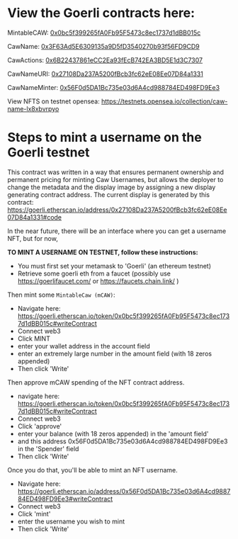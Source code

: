# View the Goerli contracts here:

MintableCAW: <a href="https://goerli.etherscan.io/token/0x0bc5f399265fA0Fb95F5473c8ec1737d1dBB015c#code">0x0bc5f399265fA0Fb95F5473c8ec1737d1dBB015c</a>

CawName: <a href="https://goerli.etherscan.io/token/0x3F63Ad5E6309135a9D5fD3540270b93f56FD9CD9#code">0x3F63Ad5E6309135a9D5fD3540270b93f56FD9CD9</a>

CawActions: <a href="https://goerli.etherscan.io/address/0x6B22437861eCC2Ea93fEcB742EA3BD5E1d3C7307#code">0x6B22437861eCC2Ea93fEcB742EA3BD5E1d3C7307</a>

CawNameURI: <a href="https://goerli.etherscan.io/address/0x27108Da237A5200fBcb3fc62eE08Ee07D84a1331#code">0x27108Da237A5200fBcb3fc62eE08Ee07D84a1331</a>

CawNameMinter: <a href="https://goerli.etherscan.io/address/0x56F0d5DA1Bc735e03d6A4cd988784ED498FD9Ee3#code">0x56F0d5DA1Bc735e03d6A4cd988784ED498FD9Ee3</a>

View NFTS on testnet opensea: 
https://testnets.opensea.io/collection/caw-name-lx8xbvrpyo


# Steps to mint a username on the Goerli testnet


This contract was written in a way that ensures permanent ownership and permanent pricing for minting Caw Usernames, but allows the deployer to change the metadata and the display image by assigning a new display generating contract address. The current display is generated by this contract: https://goerli.etherscan.io/address/0x27108Da237A5200fBcb3fc62eE08Ee07D84a1331#code

In the near future, there will be an interface where you can get a username NFT, but for now,

**TO MINT A USERNAME ON TESTNET, follow these instructions:**

  - You must first set your metamask to 'Goerli' (an ethereum testnet)
  - Retrieve some goerli eth from a faucet (possibly use https://goerlifaucet.com/ or https://faucets.chain.link/ )
  
Then mint some `MintableCaw (mCAW)`:
  - Navigate here: https://goerli.etherscan.io/token/0x0bc5f399265fA0Fb95F5473c8ec1737d1dBB015c#writeContract
  - Connect web3
  - Click MINT
  - enter your wallet address in the account field
  - enter an extremely  large number in the amount field (with 18 zeros appended)
  - Then click 'Write'

Then approve mCAW spending of the NFT contract address.
 - navigate here: https://goerli.etherscan.io/token/0x0bc5f399265fA0Fb95F5473c8ec1737d1dBB015c#writeContract
 - Connect web3
 - Click 'approve'
 - enter your balance (with 18 zeros appended) in the 'amount field'
 - and this address 0x56F0d5DA1Bc735e03d6A4cd988784ED498FD9Ee3 in the 'Spender' field
 - Then click 'Write'

Once you do that, you'll be able to mint an NFT username.
 - Navigate here: https://goerli.etherscan.io/address/0x56F0d5DA1Bc735e03d6A4cd988784ED498FD9Ee3#writeContract
 - Connect web3
 - Click 'mint'
 - enter the username you wish to mint
 - Then click 'Write'


